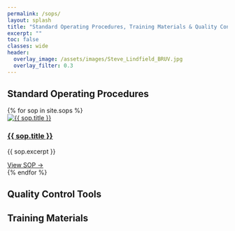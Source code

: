 ```yaml
---
permalink: /sops/
layout: splash
title: "Standard Operating Procedures, Training Materials & Quality Control Tools"
excerpt: ""
toc: false
classes: wide
header:
  overlay_image: /assets/images/Steve_Lindfield_BRUV.jpg
  overlay_filter: 0.3
---
```


## Standard Operating Procedures
<div class="sops-grid">
  {% for sop in site.sops %}
    <div class="sops-card">
      <a href="{{ sop.external_url | default: sop.url }}" target="_blank" rel="noopener">
        <div class="sop-image">
          <img src="{{ sop.image }}" alt="{{ sop.title }}">
        </div>
        <h3 class="sop-title">{{ sop.title }}</h3>
      </a>
      <p class="sop-excerpt">{{ sop.excerpt }}</p>
                <a class="read-more" href="{{ sop.external_url | default: sop.url }}" target="_blank" rel="noopener">
            View SOP →
          </a>
    </div>
  {% endfor %}
</div>

## Quality Control Tools


## Training Materials